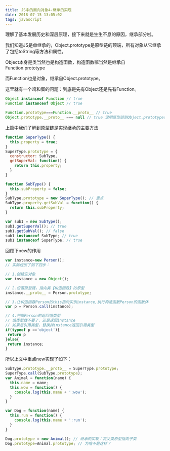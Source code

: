 ```yaml
---
title: JS中的面向对象4-继承的实现
date: 2018-07-15 13:05:02
tags: javascript
---
```


理解了基本发展历史和深层原理，接下来就是生生不息的原因，继承部分啦。
<!-- more -->

我们知道JS是单继承的，Object.prototype是原型链的顶端，所有对象从它继承了包括toString等方法和属性。

Object本身是类当然也是构造函数，构造函数嘛当然是继承自Function.prototype

而Function也是对象，继承自Object.prototype。

这里就有一个鸡和蛋的问题：到底是先有Object还是先有Function。

```js
Object instanceof Function // true
Function instanceof Object // true

Function.prototype===Function.__proto__ // true
Object.prototype.__proto__ === null // true 说明原型链到Object.prototype终止。
```

上篇中我们了解到原型链是实现继承的主要方法

```js
function SuperType() {
  this.property = true;
}
SuperType.prototype = {
  constructor: SubType,
  getSuperVal: function() {
    return this.property;
  }
}

function SubType() {
  this.subProperty = false;
}
SubType.prototype = new SuperType(); // 重点
SubType.property.getSubVal = function() {
  return this.subProperty;
}

var sub1 = new SubType();
sub1.getSuperVal(); // true
sub1.getSubVal(); // false
sub1 instanceof SubType; // true
sub1 instanceof SuperType; // true
```

回顾下new的作用

```js
var instance=new Person();
// 实际经历了如下四步：

// 1.创建空对象
var instance = new Object();

// 2.设置原型链，指向类【构造函数】的原型
instance.__proto__ = Person.prototype;

// 3.让构造函数Person的this指向实例instance,执行构造函数Person的函数体
var p = Person.call(instance);

// 4.判断Person的返回值类型
// 值类型就不要了，还是返回instance
// 如果是引用类型，替换掉instance返回引用类型
if(typeof p =='object'){
 return p 
}else{
 return instance;
}
```

所以上文中重点new实现了如下：

```js
SubType.prototype.__proto__ = SuperType.prototype;
SuperType.call(SubType.prototype);
var Animal = function(name) {
  this.name = name;
  this.wow = function() {
    console.log(this.name + ':wow');
  }
}

var Dog = function(name) {
  this.run = function() {
    console.log(this.name + ':run');
  }
}

Dog.prototype = new Animal(); // 继承的实现：将父类原型指向子类
Dog.prototype=Animal.prototype; // 为啥不是这样？
```


